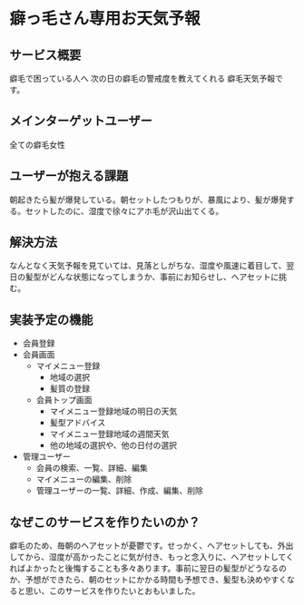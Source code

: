 # 癖っ毛さん専用お天気予報
## サービス概要
癖毛で困っている人へ
次の日の癖毛の警戒度を教えてくれる
癖毛天気予報です。
## メインターゲットユーザー
全ての癖毛女性
## ユーザーが抱える課題
朝起きたら髪が爆発している。朝セットしたつもりが、暴風により、髪が爆発する。セットしたのに、湿度で徐々にアホ毛が沢山出てくる。
## 解決方法
なんとなく天気予報を見ていては、見落としがちな、湿度や風速に着目して、翌日の髪型がどんな状態になってしまうか、事前にお知らせし、ヘアセットに挑む。
## 実装予定の機能
- 会員登録
- 会員画面
  - マイメニュー登録
    - 地域の選択
    - 髪質の登録
  - 会員トップ画面
    - マイメニュー登録地域の明日の天気
    - 髪型アドバイス
    - マイメニュー登録地域の週間天気
    - 他の地域の選択や、他の日付の選択 
- 管理ユーザー
    - 会員の検索、一覧、詳細、編集
    - マイメニューの編集、削除
    - 管理ユーザーの一覧、詳細、作成、編集、削除
## なぜこのサービスを作りたいのか？
癖毛のため、毎朝のヘアセットが憂鬱です。せっかく、ヘアセットしても、外出してから、湿度が高かったことに気が付き、もっと念入りに、ヘアセットしてくればよかったと後悔することも多々あります。事前に翌日の髪型がどうなるのか、予想ができたら、朝のセットにかかる時間も予想でき、髪型も決めやすくなると思い、このサービスを作りたいとおもいました。